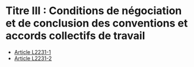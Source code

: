 # Titre III :  Conditions de négociation et de conclusion des conventions et accords collectifs de travail

* [Article L2231-1](./LEGIARTI000019353732.md)
* [Article L2231-2](./LEGIARTI000006901671.md)

